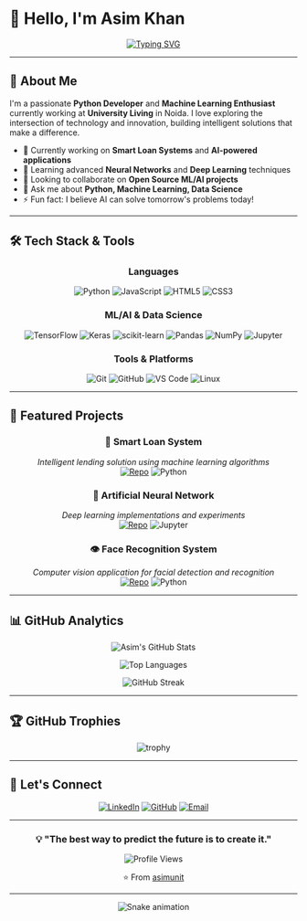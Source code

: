 # 👋 Hello, I'm Asim Khan

<div align="center">
  
[![Typing SVG](https://readme-typing-svg.herokuapp.com?font=Fira+Code&pause=1000&color=00D4F7&center=true&vCenter=true&width=435&lines=Python+Developer;Machine+Learning+Enthusiast;AI+%26+Data+Science+Explorer;Building+Smart+Solutions)](https://git.io/typing-svg)

</div>

---

## 🚀 About Me

I'm a passionate **Python Developer** and **Machine Learning Enthusiast** currently working at **University Living** in Noida. I love exploring the intersection of technology and innovation, building intelligent solutions that make a difference.

- 🔭 Currently working on **Smart Loan Systems** and **AI-powered applications**
- 🌱 Learning advanced **Neural Networks** and **Deep Learning** techniques
- 👯 Looking to collaborate on **Open Source ML/AI projects**
- 💬 Ask me about **Python, Machine Learning, Data Science**
- ⚡ Fun fact: I believe AI can solve tomorrow's problems today!

---

## 🛠️ Tech Stack & Tools

<div align="center">

### Languages
![Python](https://img.shields.io/badge/Python-3776AB?style=for-the-badge&logo=python&logoColor=white)
![JavaScript](https://img.shields.io/badge/JavaScript-F7DF1E?style=for-the-badge&logo=javascript&logoColor=black)
![HTML5](https://img.shields.io/badge/HTML5-E34F26?style=for-the-badge&logo=html5&logoColor=white)
![CSS3](https://img.shields.io/badge/CSS3-1572B6?style=for-the-badge&logo=css3&logoColor=white)

### ML/AI & Data Science
![TensorFlow](https://img.shields.io/badge/TensorFlow-FF6F00?style=for-the-badge&logo=tensorflow&logoColor=white)
![Keras](https://img.shields.io/badge/Keras-D00000?style=for-the-badge&logo=keras&logoColor=white)
![scikit-learn](https://img.shields.io/badge/scikit--learn-F7931E?style=for-the-badge&logo=scikit-learn&logoColor=white)
![Pandas](https://img.shields.io/badge/Pandas-150458?style=for-the-badge&logo=pandas&logoColor=white)
![NumPy](https://img.shields.io/badge/NumPy-013243?style=for-the-badge&logo=numpy&logoColor=white)
![Jupyter](https://img.shields.io/badge/Jupyter-F37626?style=for-the-badge&logo=jupyter&logoColor=white)

### Tools & Platforms
![Git](https://img.shields.io/badge/Git-F05032?style=for-the-badge&logo=git&logoColor=white)
![GitHub](https://img.shields.io/badge/GitHub-181717?style=for-the-badge&logo=github&logoColor=white)
![VS Code](https://img.shields.io/badge/VS_Code-007ACC?style=for-the-badge&logo=visual-studio-code&logoColor=white)
![Linux](https://img.shields.io/badge/Linux-FCC624?style=for-the-badge&logo=linux&logoColor=black)

</div>

---

## 🌟 Featured Projects

<div align="center">

### 🤖 Smart Loan System
*Intelligent lending solution using machine learning algorithms*
<br>
[![Repo](https://img.shields.io/badge/Repository-181717?style=flat&logo=github&logoColor=white)](https://github.com/asimunit/smart_loan)
![Python](https://img.shields.io/badge/Python-3776AB?style=flat&logo=python&logoColor=white)

### 🧠 Artificial Neural Network
*Deep learning implementations and experiments*
<br>
[![Repo](https://img.shields.io/badge/Repository-181717?style=flat&logo=github&logoColor=white)](https://github.com/asimunit/artificial-neural-network)
![Jupyter](https://img.shields.io/badge/Jupyter-F37626?style=flat&logo=jupyter&logoColor=white)

### 👁️ Face Recognition System
*Computer vision application for facial detection and recognition*
<br>
[![Repo](https://img.shields.io/badge/Repository-181717?style=flat&logo=github&logoColor=white)](https://github.com/asimunit/face_recognition)
![Python](https://img.shields.io/badge/Python-3776AB?style=flat&logo=python&logoColor=white)

</div>

---

## 📊 GitHub Analytics

<div align="center">
  
![Asim's GitHub Stats](https://github-readme-stats.vercel.app/api?username=asimunit&show_icons=true&theme=tokyonight&hide_border=true&count_private=true)

![Top Languages](https://github-readme-stats.vercel.app/api/top-langs/?username=asimunit&layout=compact&theme=tokyonight&hide_border=true)

![GitHub Streak](https://github-readme-streak-stats.herokuapp.com/?user=asimunit&theme=tokyonight&hide_border=true)

</div>

---

## 🏆 GitHub Trophies

<div align="center">

![trophy](https://github-profile-trophy.vercel.app/?username=asimunit&theme=tokyonight&no-frame=true&no-bg=false&margin-w=4)

</div>

---

## 🤝 Let's Connect

<div align="center">

[![LinkedIn](https://img.shields.io/badge/LinkedIn-0077B5?style=for-the-badge&logo=linkedin&logoColor=white)](https://www.linkedin.com/in/khan-asim)
[![GitHub](https://img.shields.io/badge/GitHub-181717?style=for-the-badge&logo=github&logoColor=white)](https://github.com/asimunit)
[![Email](https://img.shields.io/badge/Email-D14836?style=for-the-badge&logo=gmail&logoColor=white)](mailto:your.email@example.com)

</div>

---

<div align="center">

### 💡 "The best way to predict the future is to create it."

![Profile Views](https://komarev.com/ghpvc/?username=asimunit&color=brightgreen&style=flat-square)

⭐️ From [asimunit](https://github.com/asimunit)

</div>

---

<div align="center">
  
![Snake animation](https://github.com/asimunit/asimunit/blob/output/github-contribution-grid-snake.svg)

</div>
